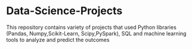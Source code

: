 # Data-Science-Projects
This repository contains variety of projects that used Python libraries (Pandas, Numpy,Scikit-Learn, Scipy,PySpark), SQL and machine learning tools to analyze and predict the outcomes
